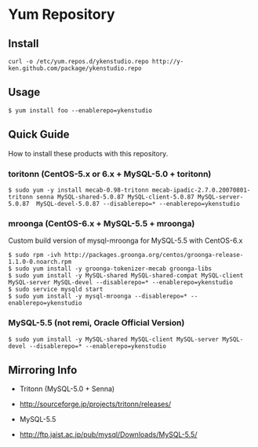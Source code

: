 Yum Repository
===

Install
------
    curl -o /etc/yum.repos.d/ykenstudio.repo http://y-ken.github.com/package/ykenstudio.repo

Usage
------

    $ yum install foo --enablerepo=ykenstudio

Quick Guide
------
How to install these products with this repository.

### toritonn (CentOS-5.x or 6.x + MySQL-5.0 + toritonn)

    $ sudo yum -y install mecab-0.98-tritonn mecab-ipadic-2.7.0.20070801-tritonn senna MySQL-shared-5.0.87 MySQL-client-5.0.87 MySQL-server-5.0.87  MySQL-devel-5.0.87 --disablerepo=* --enablerepo=ykenstudio

### mroonga (CentOS-6.x + MySQL-5.5 + mroonga)
Custom build version of mysql-mroonga for MySQL-5.5 with CentOS-6.x

    $ sudo rpm -ivh http://packages.groonga.org/centos/groonga-release-1.1.0-0.noarch.rpm
    $ sudo yum install -y groonga-tokenizer-mecab groonga-libs
    $ sudo yum install -y MySQL-shared MySQL-shared-compat MySQL-client MySQL-server MySQL-devel --disablerepo=* --enablerepo=ykenstudio
    $ sudo service mysqld start
    $ sudo yum install -y mysql-mroonga --disablerepo=* --enablerepo=ykenstudio

### MySQL-5.5 (not remi, Oracle Official Version)

    $ sudo yum install -y MySQL-shared MySQL-client MySQL-server MySQL-devel --disablerepo=* --enablerepo=ykenstudio

Mirroring Info
------

- Tritonn (MySQL-5.0 + Senna) 
 - http://sourceforge.jp/projects/tritonn/releases/

- MySQL-5.5
 - http://ftp.jaist.ac.jp/pub/mysql/Downloads/MySQL-5.5/

